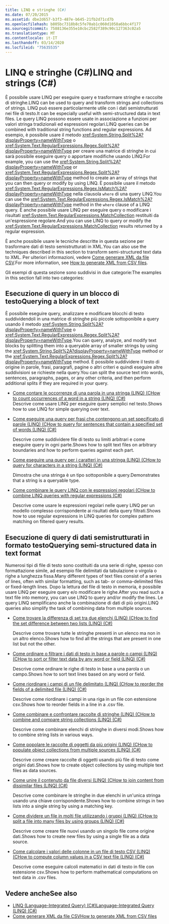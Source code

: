```yaml
---
title: LINQ e stringhe (C#)
ms.date: 07/20/2015
ms.assetid: dbe2d657-b3f3-487e-b645-21fb2d71cd7b
ms.openlocfilehash: b805bc7318b8c5fe70ab1c060d1058a6bbc4f177
ms.sourcegitcommit: 7588136e355e10cbc2582f389c90c127363c02a5
ms.translationtype: MT
ms.contentlocale: it-IT
ms.lasthandoff: 03/14/2020
ms.locfileid: "75635535"
---
```

# <a name="linq-and-strings-c"></a><span data-ttu-id="19db3-102">LINQ e stringhe (C#)</span><span class="sxs-lookup"><span data-stu-id="19db3-102">LINQ and strings (C#)</span></span>

<span data-ttu-id="19db3-103">È possibile usare LINQ per eseguire query e trasformare stringhe e raccolte di stringhe.</span><span class="sxs-lookup"><span data-stu-id="19db3-103">LINQ can be used to query and transform strings and collections of strings.</span></span> <span data-ttu-id="19db3-104">LINQ può essere particolarmente utile con i dati semistrutturati nei file di testo.</span><span class="sxs-lookup"><span data-stu-id="19db3-104">It can be especially useful with semi-structured data in text files.</span></span> <span data-ttu-id="19db3-105">Le query LINQ possono essere usate in associazione a funzioni per valori stringa tradizionali ed espressioni regolari.</span><span class="sxs-lookup"><span data-stu-id="19db3-105">LINQ queries can be combined with traditional string functions and regular expressions.</span></span> <span data-ttu-id="19db3-106">Ad esempio, è possibile usare il metodo <xref:System.String.Split%2A?displayProperty=nameWithType> o <xref:System.Text.RegularExpressions.Regex.Split%2A?displayProperty=nameWithType> per creare una matrice di stringhe in cui sarà possibile eseguire query o apportare modifiche usando LINQ.</span><span class="sxs-lookup"><span data-stu-id="19db3-106">For example, you can use the <xref:System.String.Split%2A?displayProperty=nameWithType> or <xref:System.Text.RegularExpressions.Regex.Split%2A?displayProperty=nameWithType> method to create an array of strings that you can then query or modify by using LINQ.</span></span> <span data-ttu-id="19db3-107">È possibile usare il metodo <xref:System.Text.RegularExpressions.Regex.IsMatch%2A?displayProperty=nameWithType> nella clausola `where` di una query LINQ.</span><span class="sxs-lookup"><span data-stu-id="19db3-107">You can use the <xref:System.Text.RegularExpressions.Regex.IsMatch%2A?displayProperty=nameWithType> method in the `where` clause of a LINQ query.</span></span> <span data-ttu-id="19db3-108">È anche possibile usare LINQ per eseguire query o modificare i risultati <xref:System.Text.RegularExpressions.MatchCollection> restituiti da un'espressione regolare.</span><span class="sxs-lookup"><span data-stu-id="19db3-108">And you can use LINQ to query or modify the <xref:System.Text.RegularExpressions.MatchCollection> results returned by a regular expression.</span></span>

<span data-ttu-id="19db3-109">È anche possibile usare le tecniche descritte in questa sezione per trasformare dati di testo semistrutturati in XML.</span><span class="sxs-lookup"><span data-stu-id="19db3-109">You can also use the techniques described in this section to transform semi-structured text data to XML.</span></span> <span data-ttu-id="19db3-110">Per ulteriori informazioni, vedere [Come generare XML da file CSV](how-to-generate-xml-from-csv-files.md).</span><span class="sxs-lookup"><span data-stu-id="19db3-110">For more information, see [How to generate XML from CSV files](how-to-generate-xml-from-csv-files.md).</span></span>

<span data-ttu-id="19db3-111">Gli esempi di questa sezione sono suddivisi in due categorie:</span><span class="sxs-lookup"><span data-stu-id="19db3-111">The examples in this section fall into two categories:</span></span>

## <a name="querying-a-block-of-text"></a><span data-ttu-id="19db3-112">Esecuzione di query in un blocco di testo</span><span class="sxs-lookup"><span data-stu-id="19db3-112">Querying a block of text</span></span>

<span data-ttu-id="19db3-113">È possibile eseguire query, analizzare e modificare blocchi di testo suddividendoli in una matrice di stringhe più piccole sottoponibile a query usando il metodo <xref:System.String.Split%2A?displayProperty=nameWithType> o <xref:System.Text.RegularExpressions.Regex.Split%2A?displayProperty=nameWithType>.</span><span class="sxs-lookup"><span data-stu-id="19db3-113">You can query, analyze, and modify text blocks by splitting them into a queryable array of smaller strings by using the <xref:System.String.Split%2A?displayProperty=nameWithType> method or the <xref:System.Text.RegularExpressions.Regex.Split%2A?displayProperty=nameWithType> method.</span></span> <span data-ttu-id="19db3-114">È possibile suddividere il testo di origine in parole, frasi, paragrafi, pagine o altri criteri e quindi eseguire altre suddivisioni se richieste nella query.</span><span class="sxs-lookup"><span data-stu-id="19db3-114">You can split the source text into words, sentences, paragraphs, pages, or any other criteria, and then perform additional splits if they are required in your query.</span></span>

- [<span data-ttu-id="19db3-115">Come contare le occorrenze di una parola in una stringa (LINQ) (C</span><span class="sxs-lookup"><span data-stu-id="19db3-115">How to count occurrences of a word in a string (LINQ) (C#)</span></span>](how-to-count-occurrences-of-a-word-in-a-string-linq.md)  
  <span data-ttu-id="19db3-116">Descrive come usare LINQ per eseguire query semplici nel testo.</span><span class="sxs-lookup"><span data-stu-id="19db3-116">Shows how to use LINQ for simple querying over text.</span></span>

- [<span data-ttu-id="19db3-117">Come eseguire una query per frasi che contengono un set specificato di parole (LINQ) (C</span><span class="sxs-lookup"><span data-stu-id="19db3-117">How to query for sentences that contain a specified set of words (LINQ) (C#)</span></span>](how-to-query-for-sentences-that-contain-a-specified-set-of-words-linq.md)

  <span data-ttu-id="19db3-118">Descrive come suddividere file di testo su limiti arbitrari e come eseguire query in ogni parte.</span><span class="sxs-lookup"><span data-stu-id="19db3-118">Shows how to split text files on arbitrary boundaries and how to perform queries against each part.</span></span>

- [<span data-ttu-id="19db3-119">Come eseguire una query per i caratteri in una stringa (LINQ) (C</span><span class="sxs-lookup"><span data-stu-id="19db3-119">How to query for characters in a string (LINQ) (C#)</span></span>](how-to-query-for-characters-in-a-string-linq.md)

  <span data-ttu-id="19db3-120">Dimostra che una stringa è un tipo sottoponibile a query.</span><span class="sxs-lookup"><span data-stu-id="19db3-120">Demonstrates that a string is a queryable type.</span></span>

- [<span data-ttu-id="19db3-121">Come combinare le query LINQ con le espressioni regolari (C</span><span class="sxs-lookup"><span data-stu-id="19db3-121">How to combine LINQ queries with regular expressions (C#)</span></span>](how-to-combine-linq-queries-with-regular-expressions.md)

  <span data-ttu-id="19db3-122">Descrive come usare le espressioni regolari nelle query LINQ per un modello complesso corrispondente ai risultati della query filtrati.</span><span class="sxs-lookup"><span data-stu-id="19db3-122">Shows how to use regular expressions in LINQ queries for complex pattern matching on filtered query results.</span></span>

## <a name="querying-semi-structured-data-in-text-format"></a><span data-ttu-id="19db3-123">Esecuzione di query di dati semistrutturati in formato testo</span><span class="sxs-lookup"><span data-stu-id="19db3-123">Querying semi-structured data in text format</span></span>

<span data-ttu-id="19db3-124">Numerosi tipi di file di testo sono costituiti da una serie di righe, spesso con formattazione simile, ad esempio file delimitati da tabulazione o virgola o righe a lunghezza fissa.</span><span class="sxs-lookup"><span data-stu-id="19db3-124">Many different types of text files consist of a series of lines, often with similar formatting, such as tab- or comma-delimited files or fixed-length lines.</span></span> <span data-ttu-id="19db3-125">Dopo la lettura del file di testo in memoria, è possibile usare LINQ per eseguire query e/o modificare le righe.</span><span class="sxs-lookup"><span data-stu-id="19db3-125">After you read such a text file into memory, you can use LINQ to query and/or modify the lines.</span></span> <span data-ttu-id="19db3-126">Le query LINQ semplificano anche la combinazione di dati di più origini.</span><span class="sxs-lookup"><span data-stu-id="19db3-126">LINQ queries also simplify the task of combining data from multiple sources.</span></span>

- [<span data-ttu-id="19db3-127">Come trovare la differenza di set tra due elenchi (LINQ) (C</span><span class="sxs-lookup"><span data-stu-id="19db3-127">How to find the set difference between two lists (LINQ) (C#)</span></span>](how-to-find-the-set-difference-between-two-lists-linq.md)

  <span data-ttu-id="19db3-128">Descrive come trovare tutte le stringhe presenti in un elenco ma non in un altro elenco.</span><span class="sxs-lookup"><span data-stu-id="19db3-128">Shows how to find all the strings that are present in one list but not the other.</span></span>

- [<span data-ttu-id="19db3-129">Come ordinare o filtrare i dati di testo in base a parole o campi (LINQ) (C</span><span class="sxs-lookup"><span data-stu-id="19db3-129">How to sort or filter text data by any word or field (LINQ) (C#)</span></span>](how-to-sort-or-filter-text-data-by-any-word-or-field-linq.md)

  <span data-ttu-id="19db3-130">Descrive come ordinare le righe di testo in base a una parola o un campo.</span><span class="sxs-lookup"><span data-stu-id="19db3-130">Shows how to sort text lines based on any word or field.</span></span>

- [<span data-ttu-id="19db3-131">Come riordinare i campi di un file delimitato (LINQ) (C</span><span class="sxs-lookup"><span data-stu-id="19db3-131">How to reorder the fields of a delimited file (LINQ) (C#)</span></span>](how-to-reorder-the-fields-of-a-delimited-file-linq.md)

  <span data-ttu-id="19db3-132">Descrive come riordinare i campi in una riga in un file con estensione csv.</span><span class="sxs-lookup"><span data-stu-id="19db3-132">Shows how to reorder fields in a line in a .csv file.</span></span>

- [<span data-ttu-id="19db3-133">Come combinare e confrontare raccolte di stringhe (LINQ) (C</span><span class="sxs-lookup"><span data-stu-id="19db3-133">How to combine and compare string collections (LINQ) (C#)</span></span>](how-to-combine-and-compare-string-collections-linq.md)

  <span data-ttu-id="19db3-134">Descrive come combinare elenchi di stringhe in diversi modi.</span><span class="sxs-lookup"><span data-stu-id="19db3-134">Shows how to combine string lists in various ways.</span></span>

- [<span data-ttu-id="19db3-135">Come popolare le raccolte di oggetti da più origini (LINQ) (C</span><span class="sxs-lookup"><span data-stu-id="19db3-135">How to populate object collections from multiple sources (LINQ) (C#)</span></span>](how-to-populate-object-collections-from-multiple-sources-linq.md)

  <span data-ttu-id="19db3-136">Descrive come creare raccolte di oggetti usando più file di testo come origini dati.</span><span class="sxs-lookup"><span data-stu-id="19db3-136">Shows how to create object collections by using multiple text files as data sources.</span></span>

- [<span data-ttu-id="19db3-137">Come unire il contenuto da file diversi (LINQ) (C</span><span class="sxs-lookup"><span data-stu-id="19db3-137">How to join content from dissimilar files (LINQ) (C#)</span></span>](how-to-join-content-from-dissimilar-files-linq.md)
  
  <span data-ttu-id="19db3-138">Descrive come combinare le stringhe in due elenchi in un'unica stringa usando una chiave corrispondente.</span><span class="sxs-lookup"><span data-stu-id="19db3-138">Shows how to combine strings in two lists into a single string by using a matching key.</span></span>

- [<span data-ttu-id="19db3-139">Come dividere un file in molti file utilizzando i gruppi (LINQ) (C</span><span class="sxs-lookup"><span data-stu-id="19db3-139">How to split a file into many files by using groups (LINQ) (C#)</span></span>](how-to-split-a-file-into-many-files-by-using-groups-linq.md)
  
  <span data-ttu-id="19db3-140">Descrive come creare file nuovi usando un singolo file come origine dati.</span><span class="sxs-lookup"><span data-stu-id="19db3-140">Shows how to create new files by using a single file as a data source.</span></span>

- [<span data-ttu-id="19db3-141">Come calcolare i valori delle colonne in un file di testo CSV (LINQ) (C</span><span class="sxs-lookup"><span data-stu-id="19db3-141">How to compute column values in a CSV text file (LINQ) (C#)</span></span>](how-to-compute-column-values-in-a-csv-text-file-linq.md)
  
  <span data-ttu-id="19db3-142">Descrive come eseguire calcoli matematici in dati di testo in file con estensione csv.</span><span class="sxs-lookup"><span data-stu-id="19db3-142">Shows how to perform mathematical computations on text data in .csv files.</span></span>

## <a name="see-also"></a><span data-ttu-id="19db3-143">Vedere anche</span><span class="sxs-lookup"><span data-stu-id="19db3-143">See also</span></span>

- [<span data-ttu-id="19db3-144">LINQ (Language-Integrated Query) (C#)</span><span class="sxs-lookup"><span data-stu-id="19db3-144">Language-Integrated Query (LINQ) (C#)</span></span>](index.md)
- [<span data-ttu-id="19db3-145">Come generare XML da file CSV</span><span class="sxs-lookup"><span data-stu-id="19db3-145">How to generate XML from CSV files</span></span>](how-to-generate-xml-from-csv-files.md)
